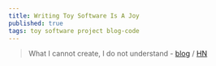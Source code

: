 ```yaml
---
title: Writing Toy Software Is A Joy
published: true
tags: toy software project blog-code
---
```

> What I cannot create, I do not understand - [blog](https://blog.jsbarretto.com/post/software-is-joy) / [HN](https://news.ycombinator.com/item?id=44367084)
